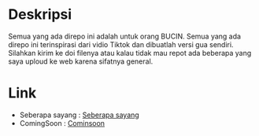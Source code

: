 # Deskripsi
Semua yang ada direpo ini adalah untuk orang BUCIN. Semua yang ada direpo ini terinspirasi dari vidio Tiktok dan dibuatlah versi gua sendiri. Silahkan kirim ke doi filenya atau kalau tidak mau repot ada beberapa yang saya uploud ke web karena sifatnya general.

# Link
- Seberapa sayang : [Seberapa sayang](https://mainyuk.netlify.app/ "Seberasa sayang")
- ComingSoon : [Cominsoon](# "Comingsoon")

